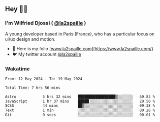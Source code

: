 ## Hey 👋🏾
### I'm Wilfried Djossi ( <a href="https://twitter.com/la2spaille/" target="_blank">@la2spaille</a> )
A young developer based in Paris (France), who has a particular focus on ui/ux design and motion.

- 🎨 Here is my folio [www.la2spaille.com](https://www.la2spaille.com/)
- 🐦 My twitter account [@la2spaille](https://twitter.com/la2spaille/)

### Wakatime
<!--START_SECTION:waka-->

```txt
From: 12 May 2024 - To: 19 May 2024

Total Time: 7 hrs 56 mins

Astro            5 hrs 32 mins   █████████████████▒░░░░░░░   69.83 %
JavaScript       1 hr 37 mins    █████░░░░░░░░░░░░░░░░░░░░   20.50 %
SCSS             44 mins         ██▒░░░░░░░░░░░░░░░░░░░░░░   09.38 %
Text             1 min           ░░░░░░░░░░░░░░░░░░░░░░░░░   00.26 %
Git              0 secs          ░░░░░░░░░░░░░░░░░░░░░░░░░   00.01 %
```

<!--END_SECTION:waka-->
<!--
**la2spaille/la2spaille** is a ✨ _special_ ✨ repository because its `README.md` (this file) appears on your GitHub profile.

Here are some ideas to get you started:

- 🔭 I’m currently working on ...
- 🌱 I’m currently learning ...
- 👯 I’m looking to collaborate on ...
- 🤔 I’m looking for help with ...
- 💬 Ask me about ...
- 📫 How to reach me: ...
- 😄 Pronouns: ...
- ⚡ Fun fact: ...
-->
